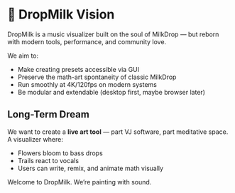 # 🌈 DropMilk Vision

DropMilk is a music visualizer built on the soul of MilkDrop — but reborn with modern tools, performance, and community love.

We aim to:
- Make creating presets accessible via GUI
- Preserve the math-art spontaneity of classic MilkDrop
- Run smoothly at 4K/120fps on modern systems
- Be modular and extendable (desktop first, maybe browser later)

## Long-Term Dream

We want to create a **live art tool** — part VJ software, part meditative space. A visualizer where:
- Flowers bloom to bass drops
- Trails react to vocals
- Users can write, remix, and animate math visually

Welcome to DropMilk. We’re painting with sound.
